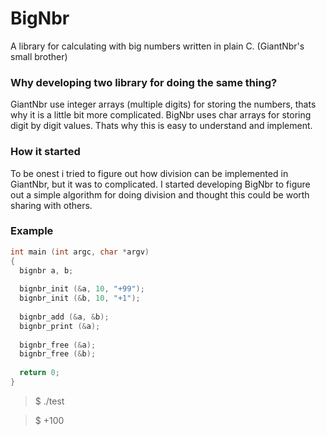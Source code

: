 # BigNbr
A library for calculating with big numbers written in plain C. (GiantNbr's small brother)

### Why developing two library for doing the same thing?
GiantNbr use integer arrays (multiple digits) for storing the numbers, thats why it is a little bit more complicated. BigNbr uses char arrays for storing digit by digit values. Thats why this is easy to understand and implement.

### How it started
To be onest i tried to figure out how division can be implemented in GiantNbr, but it was to complicated. I started developing BigNbr to figure out a simple algorithm for doing division and thought this could be worth sharing with others.

### Example

```C
int main (int argc, char *argv)
{
  bignbr a, b;
  
  bignbr_init (&a, 10, "+99");
  bignbr_init (&b, 10, "+1");
  
  bignbr_add (&a, &b);
  bignbr_print (&a);
  
  bignbr_free (&a);
  bignbr_free (&b);
  
  return 0;
}
```
> $ ./test

> $ +100
